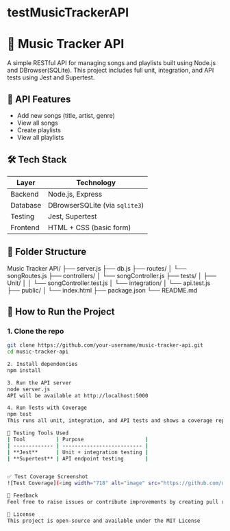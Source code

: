 # testMusicTrackerAPI

# 🎵 Music Tracker API
A simple RESTful API for managing songs and playlists built using Node.js and DBrowser(SQLite). This project includes full unit, integration, and API tests using Jest and Supertest.

## 🚀 API Features
- Add new songs (title, artist, genre)
- View all songs
- Create playlists
- View all playlists

## 🛠 Tech Stack
| Layer       | Technology     |
|-------------|----------------|
| Backend     | Node.js, Express |
| Database    | DBrowserSQLite (via `sqlite3`) |
| Testing     | Jest, Supertest |
| Frontend    | HTML + CSS (basic form) |

## 📂 Folder Structure
Music Tracker API/
├── server.js
├── db.js
├── routes/
│ └── songRoutes.js
├── controllers/
│ └── songController.js
├── tests/
│ ├── Unit/
│ │ └── songController.test.js
│ └── integration/
│ └── api.test.js
├── public/
│ └── index.html
├── package.json
└── README.md

## 🧪 How to Run the Project
### 1. Clone the repo

```bash
git clone https://github.com/your-username/music-tracker-api.git
cd music-tracker-api

2. Install dependencies
npm install

3. Run the API server
node server.js
API will be available at http://localhost:5000

4. Run Tests with Coverage
npm test
This runs all unit, integration, and API tests and shows a coverage report.

🧪 Testing Tools Used
| Tool          | Purpose                    |
| ------------- | -------------------------- |
| **Jest**      | Unit + integration testing |
| **Supertest** | API endpoint testing       |


✅ Test Coverage Screenshot
![Test Coverage](<img width="718" alt="image" src="https://github.com/user-attachments/assets/2455baa9-9bf1-4724-8e0d-a047bf73afe5" />)

💬 Feedback
Feel free to raise issues or contribute improvements by creating pull requests. 😊

📄 License
This project is open-source and available under the MIT License
